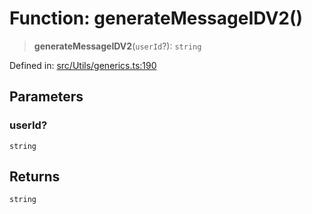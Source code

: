 # Function: generateMessageIDV2()

> **generateMessageIDV2**(`userId`?): `string`

Defined in: [src/Utils/generics.ts:190](https://github.com/Fokusdotid/bail/blob/cf6cc85134e12081bc635cea02cc0eee74033a81/src/Utils/generics.ts#L190)

## Parameters

### userId?

`string`

## Returns

`string`
